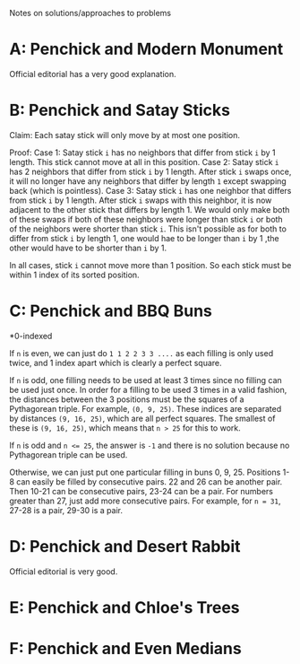 Notes on solutions/approaches to problems

# A: Penchick and Modern Monument

Official editorial has a very good explanation.

# B: Penchick and Satay Sticks
Claim: Each satay stick will only move by at most one position.

Proof: 
Case 1: Satay stick `i` has no neighbors that differ from stick `i` by 1 length. This stick cannot move at all in this position.
Case 2: Satay stick `i` has 2 neighbors that differ from stick `i` by 1 length. After stick `i` swaps once, it will no longer have any neighbors that differ by length `1` except swapping back (which is pointless).
Case 3: Satay stick `i` has one neighbor that differs from stick `i` by 1 length. After stick `i` swaps with this neighbor, it is now adjacent to the other stick that differs by length 1. We would only make both of these swaps if both of these neighbors were longer than stick `i` or both of the neighbors were shorter than stick `i`. This isn't possible as for both to differ from stick `i` by length 1, one would hae to be longer than `i` by 1 ,the other would have to be shorter than `i` by 1.

In all cases, stick `i` cannot move more than 1 position. So each stick must be within 1 index of its sorted position.

# C: Penchick and BBQ Buns
*0-indexed

If `n` is even, we can just do `1 1 2 2 3 3 ....` as each filling is only used twice, and 1 index apart which is clearly a perfect square.

If `n` is odd, one filling needs to be used at least 3 times since no filling can be used just once. In order for a filling to be used 3 times in a valid fashion, the distances between the 3 positions must be the squares of a Pythagorean triple. For example, `(0, 9, 25)`. These indices are separated by distances `(9, 16, 25)`, which are all perfect squares. The smallest of these is `(9, 16, 25)`, which means that `n > 25` for this to work.

If `n` is odd and `n <= 25`, the answer is `-1` and there is no solution because no Pythagorean triple can be used.

Otherwise, we can just put one particular filling in buns 0, 9, 25. Positions 1-8 can easily be filled by consecutive pairs. 22 and 26 can be another pair. Then 10-21 can be consecutive pairs, 23-24 can be a pair. For numbers greater than 27, just add more consecutive pairs. For example, for `n = 31`, 27-28 is a pair, 29-30 is a pair.

# D: Penchick and Desert Rabbit

Official editorial is very good.

# E: Penchick and Chloe's Trees

# F: Penchick and Even Medians